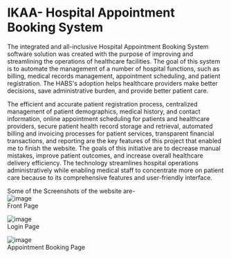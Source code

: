 # IKAA- Hospital Appointment Booking System

The integrated and all-inclusive Hospital Appointment Booking System software solution was created with the purpose of improving and streamlining the operations of healthcare facilities. The goal of this system is to automate the management of a number of hospital functions, such as billing, medical records management, appointment scheduling, and patient registration. The HABS's adoption helps healthcare providers make better decisions, save administrative burden, and provide better patient care. 
 
The efficient and accurate patient registration process, centralized management of patient demographics, medical history, and contact information, online appointment scheduling for patients and healthcare providers, secure patient health record storage and retrieval, automated billing and invoicing processes for patient services, transparent financial transactions, and reporting are the key features of this project that enabled me to finish the website. The goals of this initiative are to decrease manual mistakes, improve patient outcomes, and increase overall healthcare delivery efficiency. The technology streamlines hospital operations administratively while enabling medical staff to concentrate more on patient care because to its comprehensive features and user-friendly interface.

Some of the Screenshots of the website are-<br>
![image](https://github.com/Aniketh007/IKAA/assets/96186902/6de355de-d3c0-4787-bf48-68f3d5891e62)<br>
Front Page

![image](https://github.com/Aniketh007/IKAA/assets/96186902/1626de00-028b-4700-b91b-2f143a99ecfe)<br>
Login Page

![image](https://github.com/Aniketh007/IKAA/assets/96186902/a399e05d-0ff6-4f25-8d31-9c82f4d73a18)<br>
Appointment Booking Page
